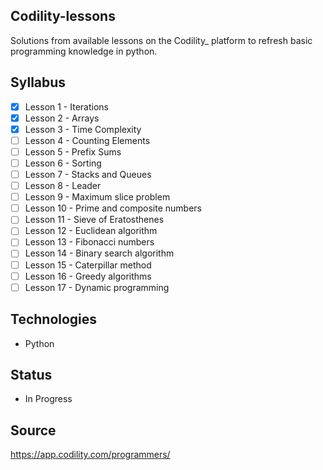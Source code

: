 ## Codility-lessons

Solutions from available lessons on the Codility_ platform to refresh basic programming knowledge in python.

## Syllabus

- [x] Lesson 1 - Iterations
- [x] Lesson 2 - Arrays
- [x] Lesson 3 - Time Complexity
- [ ] Lesson 4 - Counting Elements
- [ ] Lesson 5 - Prefix Sums
- [ ] Lesson 6 - Sorting
- [ ] Lesson 7 - Stacks and Queues
- [ ] Lesson 8 - Leader
- [ ] Lesson 9 - Maximum slice problem
- [ ] Lesson 10 - Prime and composite numbers
- [ ] Lesson 11 - Sieve of Eratosthenes
- [ ] Lesson 12 - Euclidean algorithm
- [ ] Lesson 13 - Fibonacci numbers
- [ ] Lesson 14 - Binary search algorithm
- [ ] Lesson 15 - Caterpillar method
- [ ] Lesson 16 - Greedy algorithms
- [ ] Lesson 17 - Dynamic programming

## Technologies

* Python

## Status

* In Progress

## Source

https://app.codility.com/programmers/
